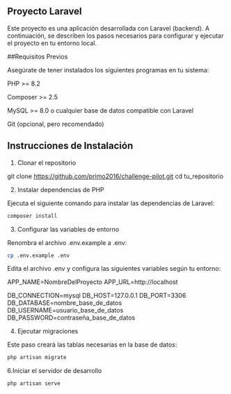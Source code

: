 ## Proyecto Laravel 

Este proyecto es una aplicación desarrollada con Laravel (backend). A continuación, se describen los pasos necesarios para configurar y ejecutar el proyecto en tu entorno local.

##Requisitos Previos

Asegúrate de tener instalados los siguientes programas en tu sistema:

PHP >= 8.2

Composer >= 2.5

MySQL >= 8.0 o cualquier base de datos compatible con Laravel

Git (opcional, pero recomendado)

## Instrucciones de Instalación

1. Clonar el repositorio

git clone https://github.com/primo2016/challenge-pilot.git
cd tu_repositorio

2. Instalar dependencias de PHP

Ejecuta el siguiente comando para instalar las dependencias de Laravel:

```bash
composer install
```

3. Configurar las variables de entorno

Renombra el archivo .env.example a .env:

```bash
cp .env.example .env
```

Edita el archivo .env y configura las siguientes variables según tu entorno:

APP_NAME=NombreDelProyecto
APP_URL=http://localhost

DB_CONNECTION=mysql
DB_HOST=127.0.0.1
DB_PORT=3306
DB_DATABASE=nombre_base_de_datos
DB_USERNAME=usuario_base_de_datos
DB_PASSWORD=contraseña_base_de_datos

4. Ejecutar migraciones 

Este paso creará las tablas necesarias en la base de datos:

```bash
php artisan migrate
```

6.Iniciar el servidor de desarrollo

```bash
php artisan serve
```
